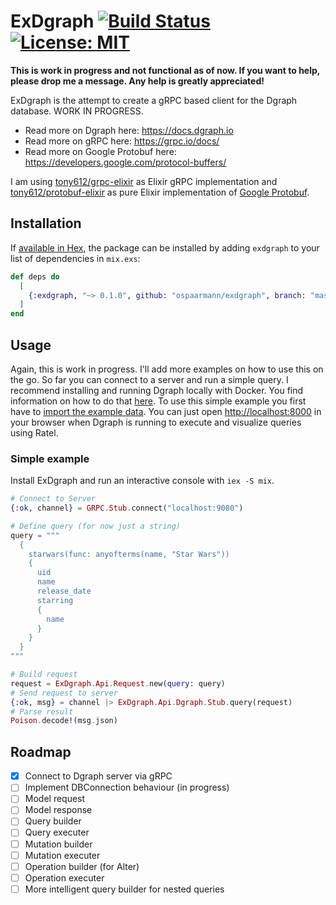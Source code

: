 # ExDgraph [![Build Status](https://travis-ci.org/ospaarmann/exdgraph.svg?branch=master)](https://travis-ci.org/ospaarmann/exdgraph) [![License: MIT](https://img.shields.io/badge/License-MIT-yellow.svg)](https://opensource.org/licenses/MIT)

**This is work in progress and not functional as of now. If you want to help, please drop me a message. Any help is greatly appreciated!**

ExDgraph is the attempt to create a gRPC based client for the Dgraph database. WORK IN PROGRESS.

- Read more on Dgraph here: https://docs.dgraph.io
- Read more on gRPC here: https://grpc.io/docs/
- Read more on Google Protobuf here: https://developers.google.com/protocol-buffers/

I am using [tony612/grpc-elixir](https://github.com/tony612/grpc-elixir) as Elixir gRPC implementation and [tony612/protobuf-elixir](https://github.com/tony612/protobuf-elixir) as pure Elixir implementation of [Google Protobuf](https://developers.google.com/protocol-buffers/).

## Installation

If [available in Hex](https://hex.pm/docs/publish), the package can be installed
by adding `exdgraph` to your list of dependencies in `mix.exs`:

```elixir
def deps do
  [
    {:exdgraph, "~> 0.1.0", github: "ospaarmann/exdgraph", branch: "master"}
  ]
end
```

## Usage

Again, this is work in progress. I'll add more examples on how to use this on the go. So far you can connect to a server and run a simple query. I recommend installing and running Dgraph locally with Docker. You find information on how to do that [here](https://docs.dgraph.io/get-started/#from-docker-image). To use this simple example you first have to [import the example data](https://docs.dgraph.io/get-started/#step-3-run-queries). You can just open [http://localhost:8000](http://localhost:8000) in your browser when Dgraph is running to execute and visualize queries using Ratel.

### Simple example

Install ExDgraph and run an interactive console with `iex -S mix`.

```elixir
# Connect to Server
{:ok, channel} = GRPC.Stub.connect("localhost:9080")

# Define query (for now just a string)
query = """
  {
    starwars(func: anyofterms(name, "Star Wars"))
    {
      uid
      name
      release_date
      starring
      {
        name
      }
    }
  }
"""

# Build request
request = ExDgraph.Api.Request.new(query: query)
# Send request to server
{:ok, msg} = channel |> ExDgraph.Api.Dgraph.Stub.query(request)
# Parse result
Poison.decode!(msg.json)
```

## Roadmap

- [X] Connect to Dgraph server via gRPC
- [ ] Implement DBConnection behaviour (in progress)
- [ ] Model request
- [ ] Model response
- [ ] Query builder
- [ ] Query executer
- [ ] Mutation builder
- [ ] Mutation executer
- [ ] Operation builder (for Alter)
- [ ] Operation executer
- [ ] More intelligent query builder for nested queries
